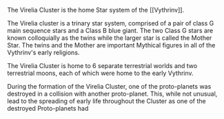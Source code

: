 The Virelia Cluster is the home Star system of the [[Vythrinv]]. 

The Virelia cluster is a trinary star system, comprised of a pair of class G main sequence stars and a Class B blue giant. The two Class G stars are known colloquially as the twins while the larger star is called the Mother Star. The twins and the Mother are important Mythical figures in all of the Vythrinv's early religions.

The Virelia Cluster is home to 6 separate terrestrial worlds and two terrestrial moons, each of which were home to the early Vythrinv.

During the formation of the Virelia Cluster, one of the proto-planets was destroyed in a collision with another proto-planet. This, while not unusual, lead to the spreading of early life throughout the Cluster as one of the destroyed Proto-planets had 